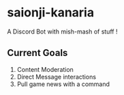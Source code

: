 # saionji-kanaria
A Discord Bot with mish-mash of stuff !

## Current Goals
1. Content Moderation
2. Direct Message interactions
3. Pull game news with a command